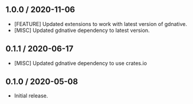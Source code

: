 ## 1.0.0 / 2020-11-06
- [FEATURE] Updated extensions to work with latest version of gdnative.
- [MISC] Updated gdnative dependency to latest version.

## 0.1.1 / 2020-06-17
- [MISC] Updated gdnative dependency to use crates.io

## 0.1.0 / 2020-05-08
- Initial release.